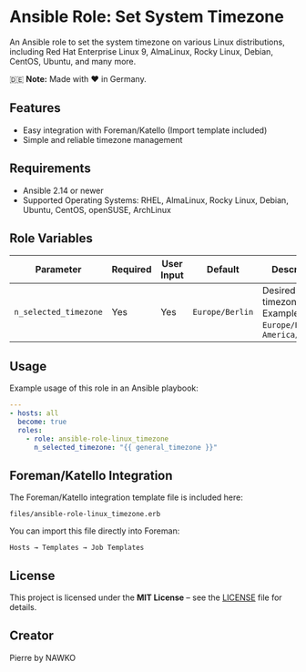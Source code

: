 # Ansible Role: Set System Timezone

An Ansible role to set the system timezone on various Linux distributions, including Red Hat Enterprise Linux 9, AlmaLinux, Rocky Linux, Debian, CentOS, Ubuntu, and many more.

🇩🇪 **Note:** Made with ❤️ in Germany.

## Features

- Easy integration with Foreman/Katello (Import template included)
- Simple and reliable timezone management

## Requirements

- Ansible 2.14 or newer
- Supported Operating Systems: RHEL, AlmaLinux, Rocky Linux, Debian, Ubuntu, CentOS, openSUSE, ArchLinux

## Role Variables

| Parameter                | Required | User Input | Default          | Description                                                          |
|--------------------------|----------|------------|------------------|----------------------------------------------------------------------|
| `n_selected_timezone`    | Yes      | Yes        | `Europe/Berlin`  | Desired system timezone. Example: `Europe/Berlin`, `America/Chicago` |

## Usage

Example usage of this role in an Ansible playbook:

```yaml
---
- hosts: all
  become: true
  roles:
    - role: ansible-role-linux_timezone
      n_selected_timezone: "{{ general_timezone }}"
```

## Foreman/Katello Integration

The Foreman/Katello integration template file is included here:

```
files/ansible-role-linux_timezone.erb
```

You can import this file directly into Foreman:

```
Hosts → Templates → Job Templates
```

## License

This project is licensed under the **MIT License** – see the [LICENSE](LICENSE) file for details.

## Creator

Pierre by NAWKO
